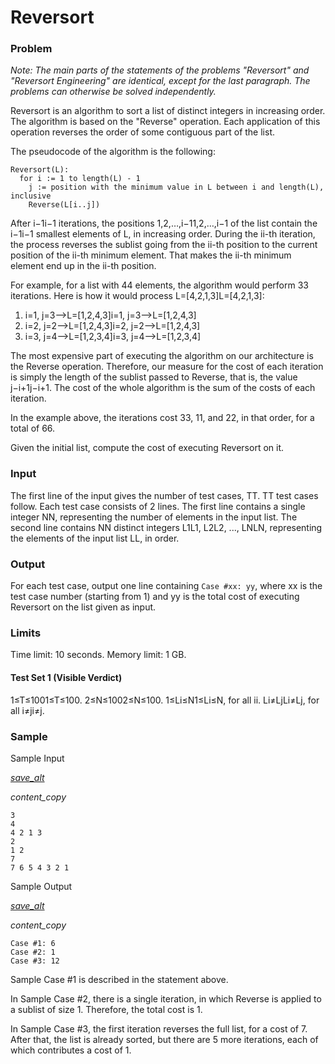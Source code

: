 # Reversort 

### Problem

*Note: The main parts of the statements of the problems "Reversort" and "Reversort Engineering" are identical, except for the last paragraph. The problems can otherwise be solved independently.*

Reversort is an algorithm to sort a list of distinct integers in increasing order. The algorithm is based on the "Reverse" operation. Each application of this operation reverses the order of some contiguous part of the list.

The pseudocode of the algorithm is the following:

```
Reversort(L):
  for i := 1 to length(L) - 1
    j := position with the minimum value in L between i and length(L), inclusive
    Reverse(L[i..j])
```

After i−1i−1 iterations, the positions 1,2,…,i−11,2,…,i−1 of the list contain the i−1i−1 smallest elements of L, in increasing order. During the ii-th iteration, the process reverses the sublist going from the ii-th position to the current position of the ii-th minimum element. That makes the ii-th minimum element end up in the ii-th position.

For example, for a list with 44 elements, the algorithm would perform 33 iterations. Here is how it would process L=[4,2,1,3]L=[4,2,1,3]:

1. i=1, j=3⟶L=[1,2,4,3]i=1, j=3⟶L=[1,2,4,3]
2. i=2, j=2⟶L=[1,2,4,3]i=2, j=2⟶L=[1,2,4,3]
3. i=3, j=4⟶L=[1,2,3,4]i=3, j=4⟶L=[1,2,3,4]

The most expensive part of executing the algorithm on our architecture is the Reverse operation. Therefore, our measure for the cost of each iteration is simply the length of the sublist passed to Reverse, that is, the value j−i+1j−i+1. The cost of the whole algorithm is the sum of the costs of each iteration.

In the example above, the iterations cost 33, 11, and 22, in that order, for a total of 66.

Given the initial list, compute the cost of executing Reversort on it.

### Input

The first line of the input gives the number of test cases, TT. TT test cases follow. Each test case consists of 2 lines. The first line contains a single integer NN, representing the number of elements in the input list. The second line contains NN distinct integers L1L1, L2L2, ..., LNLN, representing the elements of the input list LL, in order.

### Output

For each test case, output one line containing `Case #xx: yy`, where xx is the test case number (starting from 1) and yy is the total cost of executing Reversort on the list given as input.

### Limits

Time limit: 10 seconds.
Memory limit: 1 GB.

#### Test Set 1 (Visible Verdict)

1≤T≤1001≤T≤100.
2≤N≤1002≤N≤100.
1≤Li≤N1≤Li≤N, for all ii.
Li≠LjLi≠Lj, for all i≠ji≠j.

### Sample

Sample Input

[*save_alt*](https://codejam.googleapis.com/dashboard/get_file/AQj_6U2NygYR7uGzZZteyMk6bvSCzfYtZZFC82WxgjT6ePPbHzdzSXfRoXMaOJAcRorsLQdkhpzqk_DJeVGy9o_BCg/reversort_sample_ts1_input.txt)

*content_copy*

```
3
4
4 2 1 3
2
1 2
7
7 6 5 4 3 2 1
```

Sample Output

[*save_alt*](https://codejam.googleapis.com/dashboard/get_file/AQj_6U1_gSRGClv7w48pJIpTissZy80d2qCmoZ-HMxuqnMseZuDsI-6SnqeV_86tmnZY7FpHEDQw7FPczTT_Cj_O5Aw/reversort_sample_ts1_output.txt)

*content_copy*

```
Case #1: 6
Case #2: 1
Case #3: 12
```

Sample Case #1 is described in the statement above.

In Sample Case #2, there is a single iteration, in which Reverse is applied to a sublist of size 1. Therefore, the total cost is 1.

In Sample Case #3, the first iteration reverses the full list, for a cost of 7. After that, the list is already sorted, but there are 5 more iterations, each of which contributes a cost of 1.
